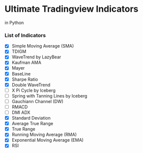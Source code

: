 # Ultimate Tradingview Indicators

in Python

### List of Indicators

* [X] Simple Moving Average (SMA)
* [X] TDIGM
* [X] WaveTrend by LazyBear
* [X] Kaufman AMA
* [X] Mayer
* [X] BaseLine
* [X] Sharpe Ratio
* [X] Double WaveTrend
* [ ] X Pi Cycle by Iceberg
* [ ] Spring with Tanning Lines by Iceberg
* [ ] Gauchiann Channel (DW)
* [ ] RMACD
* [ ] DMI ADX
* [X] Standard Deviation
* [X] Average True Range
* [X] True Range
* [X] Running Moving Average (RMA)
* [X] Exponential Moving Average (EMA)
* [X] RSI
